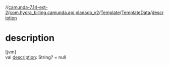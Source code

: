 //[camunda-7.14-ext-2](../../../../index.md)/[com.hydra_billing.camunda.api.planado_v2](../../index.md)/[Template](../index.md)/[TemplateData](index.md)/[description](description.md)

# description

[jvm]\
val [description](description.md): String? = null

